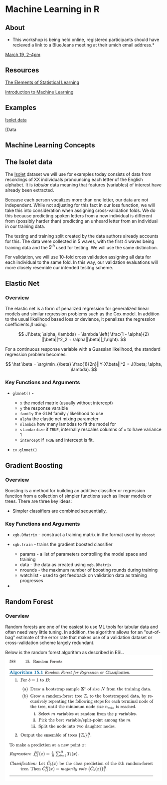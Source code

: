 # Machine Learning in R

## About
* This workshop is being held online, registered participants should
have recieved a link to a BlueJeans meeting at their umich email address.*

[March 19, 2-4pm](https://ttc.iss.lsa.umich.edu/ttc/sessions/machine-learning-in-r/)

## Resources

[The Elements of Statistical Learning](https://web.stanford.edu/~hastie/ElemStatLearn/)

[Introduction to Machine Learning](https://m-clark.github.io/introduction-to-machine-learning/)

## Examples

[Isolet data](https://archive.ics.uci.edu/ml/machine-learning-databases/isolet/)

[Data

## Machine Learning Concepts

## The Isolet data

The [Isolet](https://archive.ics.uci.edu/ml/machine-learning-databases/isolet/)
dataset we will use for examples today consists of data from recordings of
XX individuals pronouncing each letter of the English alphabet. It is *tabular*
data meaning that features (variables) of interest have already been extracted.

Because each person vocalizes more than one letter, our data are not independent.
While not adjusting for this fact in our loss function, we will take this into
consideration when assigning cross-validation folds. We do this because predicting
spoken letters from a new individual is different from (possibly harder than)
predicting an unheard letter from an individual in our training data.

The testing and training split created by the data authors already accounts for
this. The data were collected in 5 waves, with the first 4 waves being training
data and the $5^{th}$ used for testing.  We will use the same distinction.

For validation, we will use 10-fold cross validation assigning all data for each
individual to the same fold. In this way, our validation evaluations will more closely
resemble our intended tesitng scheme. 

## Elastic Net

### Overview
The elastic net is a form of penalized regression for generalized linear models
and similar regression problems such as the Cox model. In addition to the usual
likelihood based loss or deviance, it penalizes the regression coefficients $\beta$
using:

$$
J(\beta; \alpha, \lambda) = \lambda \left( \frac{1 - \alpha}{2} ||\beta||^2_2 + \alpha||\beta||_1\right).
$$

For a continuous response variable with a Guassian likelihood, the standard regression
problem becomes:

$$
\hat \beta = \arg\min_{\beta} \frac{1}{2n}||Y-X\beta||^2 + J(\beta; \alpha, \lambda).
$$



### Key Functions and Arguments

+ `glmnet()` -
  - `x` the model matrix (usually without intercept) 
  - `y` the response varaible
  - `family` the GLM family / likelihood to use
  - `alpha` the elastic net mixing parameter
  - `nlambda` how many lambdas to fit the model for
  - `standardize` if `TRUE`, internally rescales columns of `x` to have variance 1
  - `intercept` if `TRUE` and intercept is fit. 
  
+ `cv.glmnet()` 

## Gradient Boosting

### Overview

Boosting is a method for building an additive classifier or regression function from
a collection of simpler functions such as linear models or trees.  There are three
key ideas:

+ Simpler classifiers are combined sequentially,

### Key Functions and Arguments

+ `xgb.DMatrix` - construct a training matrix in the format used by `xboost`
+ `xgb.train` - trains the gradient boosted classifier
  - params - a list of parameters controlling the model space and training
  - data - the data as created using `xgb.DMatrix`
  - nrounds - the maximum number of boosting rounds during training
  - watchlist - used to get feedback on validation data as training progresses

+

## Random Forest

### Overview

Random forests are one of the easiest to use ML tools for tabular data and
often need very little tuning. In addition, the algorithm allows for an
"out-of-bag" estimate of the error rate that makes use of a validation
dataset or cross-validation scheme largely redundant.

Below is the random forest algorithm as described in ESL.
![](./img/rf-algo.png)


